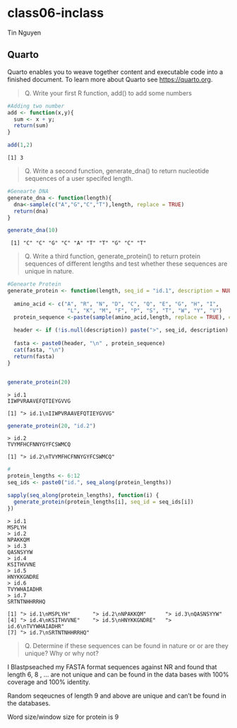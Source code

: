 # class06-inclass
Tin Nguyen

## Quarto

Quarto enables you to weave together content and executable code into a
finished document. To learn more about Quarto see <https://quarto.org>.

> Q. Write your first R function, add() to add some numbers

``` r
#Adding two number
add <- function(x,y){
  sum <- x + y;
  return(sum)
}

add(1,2)
```

    [1] 3

> Q. Write a second function, generate_dna() to return nucleotide
> sequences of a user specifed length.

``` r
#Genearte DNA
generate_dna <- function(length){
  dna<-sample(c("A","G","C","T"),length, replace = TRUE)
  return(dna)
}

generate_dna(10)
```

     [1] "C" "C" "G" "C" "A" "T" "T" "G" "C" "T"

> Q. Write a third function, generate_protein() to return protein
> sequences of different lengths and test whether these sequences are
> unique in nature.

``` r
#Genearte Protein
generate_protein <- function(length, seq_id = "id.1", description = NULL){
  
  amino_acid <- c("A", "R", "N", "D", "C", "Q", "E", "G", "H", "I",
                   "L", "K", "M", "F", "P", "S", "T", "W", "Y", "V")
  protein_sequence <-paste(sample(amino_acid,length, replace = TRUE), collapse ="")
  
  header <- if (!is.null(description)) paste(">", seq_id, description) else paste(">", seq_id)
  
  fasta <- paste0(header, "\n" , protein_sequence)
  cat(fasta, "\n")
  return(fasta)
}


generate_protein(20)
```

    > id.1
    IIWPVRAAVEFQTIEYGVVG 

    [1] "> id.1\nIIWPVRAAVEFQTIEYGVVG"

``` r
generate_protein(20, "id.2")
```

    > id.2
    TVYMFHCFNNYGYFCSWMCQ 

    [1] "> id.2\nTVYMFHCFNNYGYFCSWMCQ"

``` r
#
protein_lengths <- 6:12
seq_ids <- paste0("id.", seq_along(protein_lengths))

sapply(seq_along(protein_lengths), function(i) {
  generate_protein(protein_lengths[i], seq_id = seq_ids[i])
})
```

    > id.1
    MSPLYH 
    > id.2
    NPAKKQM 
    > id.3
    QASNSYYW 
    > id.4
    KSITHVVNE 
    > id.5
    HNYKKGNDRE 
    > id.6
    TVYWHAIADHR 
    > id.7
    SRTNTNHHRRHQ 

    [1] "> id.1\nMSPLYH"       "> id.2\nNPAKKQM"      "> id.3\nQASNSYYW"    
    [4] "> id.4\nKSITHVVNE"    "> id.5\nHNYKKGNDRE"   "> id.6\nTVYWHAIADHR" 
    [7] "> id.7\nSRTNTNHHRRHQ"

> Q. Determine if these sequences can be found in nature or or are they
> unique? Why or why not?

I Blastpseached my FASTA format sequences against NR and found that
length 6, 8 , … are not unique and can be found in the data bases with
100% coverage and 100% identity.

Random seqeucnes of length 9 and above are unique and can’t be found in
the databases.

Word size/window size for protein is 9
